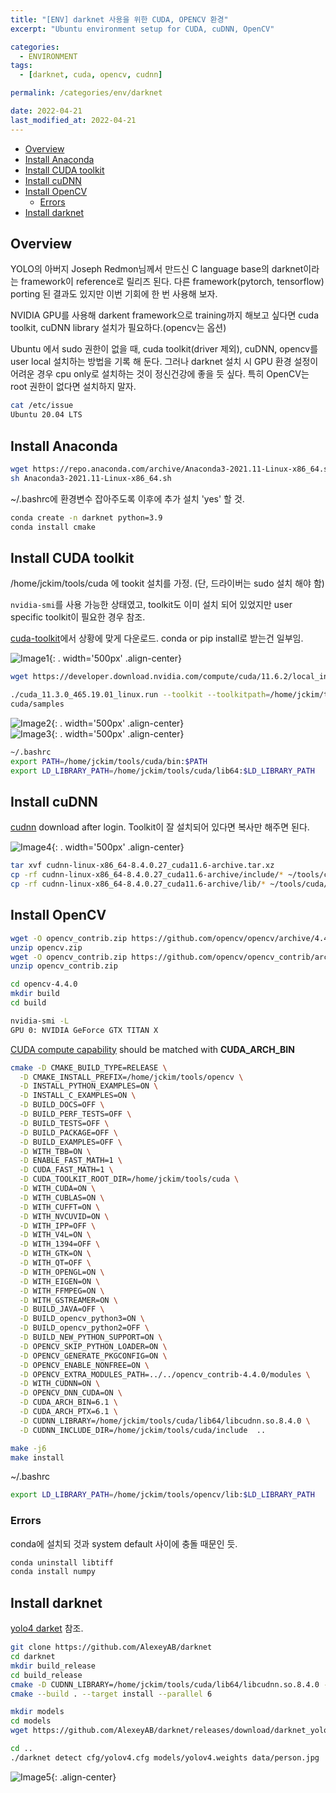 ```yaml
---
title: "[ENV] darknet 사용을 위한 CUDA, OPENCV 환경"
excerpt: "Ubuntu environment setup for CUDA, cuDNN, OpenCV"

categories:
  - ENVIRONMENT
tags:
  - [darknet, cuda, opencv, cudnn]

permalink: /categories/env/darknet

date: 2022-04-21
last_modified_at: 2022-04-21
---
```


- [Overview](#overview)
- [Install Anaconda](#install-anaconda)
- [Install CUDA toolkit](#install-cuda-toolkit)
- [Install cuDNN](#install-cudnn)
- [Install OpenCV](#install-opencv)
  - [Errors](#errors)
- [Install darknet](#install-darknet)

## Overview
YOLO의 아버지 Joseph Redmon님께서 만드신 C language base의 darknet이라는 framework이 reference로 릴리즈 된다. 다른 framework(pytorch, tensorflow) porting 된 결과도 있지만 이번 기회에 한 번 사용해 보자.  

NVIDIA GPU를 사용해 darkent framework으로 training까지 해보고 싶다면 cuda toolkit, cuDNN library 설치가 필요하다.(opencv는 옵션)  

Ubuntu 에서 sudo 권한이 없을 때, cuda toolkit(driver 제외), cuDNN, opencv를 user local 설치하는 방법을 기록 해 둔다. 그러나 darknet 설치 시 GPU 환경 설정이 어려운 경우 cpu only로 설치하는 것이 정신건강에 좋을 듯 싶다. 특히 OpenCV는 root 권한이 없다면 설치하지 말자.

```bash
cat /etc/issue
Ubuntu 20.04 LTS
```

## Install Anaconda
```bash
wget https://repo.anaconda.com/archive/Anaconda3-2021.11-Linux-x86_64.sh
sh Anaconda3-2021.11-Linux-x86_64.sh
```
~/.bashrc에 환경변수 잡아주도록 이후에 추가 설치 'yes' 할 것.

```bash
conda create -n darknet python=3.9
conda install cmake
```

## Install CUDA toolkit
/home/jckim/tools/cuda 에 tookit 설치를 가정.
(단, 드라이버는 sudo 설치 해야 함)

`nvidia-smi`를 사용 가능한 상태였고, toolkit도 이미 설치 되어 있었지만 user specific toolkit이 필요한 경우 참조.

[cuda-toolkit](hhtps://developer.nvidia.com/cuda-downloads)에서 상황에 맞게 다운로드.
conda or pip install로 받는건 일부임.

![Image1](/assets/images/darknet/darknet-image-1.png){: . width='500px' .align-center}  
```bash
wget https://developer.download.nvidia.com/compute/cuda/11.6.2/local_installers/cuda_11.6.2_510.47.03_linux.run

./cuda_11.3.0_465.19.01_linux.run --toolkit --toolkitpath=/home/jckim/tools/cuda --samples --samplespath=/home/jckim/tools/
cuda/samples
```

![Image2](/assets/images/darknet/darknet-image-2.png){: . width='500px' .align-center}  
![Image3](/assets/images/darknet/darknet-image-3.png){: . width='500px' .align-center}  

```bash
~/.bashrc
export PATH=/home/jckim/tools/cuda/bin:$PATH
export LD_LIBRARY_PATH=/home/jckim/tools/cuda/lib64:$LD_LIBRARY_PATH
```

## Install cuDNN
[cudnn](https://developer.nvidia.com/rdp/cudnn-download) download after login. Toolkit이 잘 설치되어 있다면 복사만 해주면 된다.

![Image4](/assets/images/darknet/darknet-image-4.png){: . width='500px' .align-center}  

```bash
tar xvf cudnn-linux-x86_64-8.4.0.27_cuda11.6-archive.tar.xz
cp -rf cudnn-linux-x86_64-8.4.0.27_cuda11.6-archive/include/* ~/tools/cuda/include
cp -rf cudnn-linux-x86_64-8.4.0.27_cuda11.6-archive/lib/* ~/tools/cuda/lib64
```

## Install OpenCV

```bash
wget -O opencv_contrib.zip https://github.com/opencv/opencv/archive/4.4.0.zip
unzip opencv.zip
wget -O opencv_contrib.zip https://github.com/opencv/opencv_contrib/archive/4.4.0.zip
unzip opencv_contrib.zip

cd opencv-4.4.0
mkdir build
cd build
```

```bash
nvidia-smi -L
GPU 0: NVIDIA GeForce GTX TITAN X
```
[CUDA compute capability](https://en.wikipedia.org/wiki/CUDA) should be matched with **CUDA_ARCH_BIN**

```bash
cmake -D CMAKE_BUILD_TYPE=RELEASE \
  -D CMAKE_INSTALL_PREFIX=/home/jckim/tools/opencv \
  -D INSTALL_PYTHON_EXAMPLES=ON \
  -D INSTALL_C_EXAMPLES=ON \
  -D BUILD_DOCS=OFF \
  -D BUILD_PERF_TESTS=OFF \
  -D BUILD_TESTS=OFF \
  -D BUILD_PACKAGE=OFF \
  -D BUILD_EXAMPLES=OFF \
  -D WITH_TBB=ON \
  -D ENABLE_FAST_MATH=1 \
  -D CUDA_FAST_MATH=1 \
  -D CUDA_TOOLKIT_ROOT_DIR=/home/jckim/tools/cuda \
  -D WITH_CUDA=ON \
  -D WITH_CUBLAS=ON \
  -D WITH_CUFFT=ON \
  -D WITH_NVCUVID=ON \
  -D WITH_IPP=OFF \
  -D WITH_V4L=ON \
  -D WITH_1394=OFF \
  -D WITH_GTK=ON \
  -D WITH_QT=OFF \
  -D WITH_OPENGL=ON \
  -D WITH_EIGEN=ON \
  -D WITH_FFMPEG=ON \
  -D WITH_GSTREAMER=ON \
  -D BUILD_JAVA=OFF \
  -D BUILD_opencv_python3=ON \
  -D BUILD_opencv_python2=OFF \
  -D BUILD_NEW_PYTHON_SUPPORT=ON \
  -D OPENCV_SKIP_PYTHON_LOADER=ON \
  -D OPENCV_GENERATE_PKGCONFIG=ON \
  -D OPENCV_ENABLE_NONFREE=ON \
  -D OPENCV_EXTRA_MODULES_PATH=../../opencv_contrib-4.4.0/modules \
  -D WITH_CUDNN=ON \
  -D OPENCV_DNN_CUDA=ON \
  -D CUDA_ARCH_BIN=6.1 \
  -D CUDA_ARCH_PTX=6.1 \
  -D CUDNN_LIBRARY=/home/jckim/tools/cuda/lib64/libcudnn.so.8.4.0 \
  -D CUDNN_INCLUDE_DIR=/home/jckim/tools/cuda/include  ..
```

```bash
make -j6
make install
```

~/.bashrc
```bash
export LD_LIBRARY_PATH=/home/jckim/tools/opencv/lib:$LD_LIBRARY_PATH
```

### Errors  
conda에 설치되 것과 system default 사이에 충돌 때문인 듯.
```bash
conda uninstall libtiff
conda install numpy
```

## Install darknet
[yolo4 darket](https://github.com/AlexeyAB/darknet) 참조.
```bash
git clone https://github.com/AlexeyAB/darknet
cd darknet
mkdir build_release
cd build_release
cmake -D CUDNN_LIBRARY=/home/jckim/tools/cuda/lib64/libcudnn.so.8.4.0 -D CUDNN_INCLUDE_DIR=/home/jckim/tools/cuda/include ..
cmake --build . --target install --parallel 6
```


```bash
mkdir models
cd models
wget https://github.com/AlexeyAB/darknet/releases/download/darknet_yolo_v3_optimal/yolov4.weights

cd ..
./darknet detect cfg/yolov4.cfg models/yolov4.weights data/person.jpg
```
![Image5](/assets/images/darknet/darknet-image-5.png){: .align-center}  
